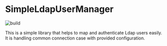 # SimpleLdapUserManager

![build](https://travis-ci.org/ozanerturk/LdapUserManager.svg?branch=master)

This is a simple library that helps to map and authenticate Ldap users easily. It is handling common connection case with provided configuration.



